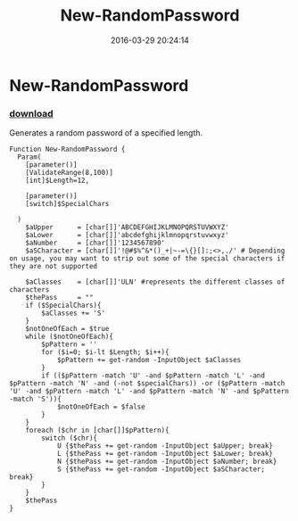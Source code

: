 ﻿---
pid:            6272
parent:         0
children:       
poster:         BattleChicken
title:          New-RandomPassword
date:           2016-03-29 20:24:14
description:    Generates a random password of a specified length.
format:         posh
---

# New-RandomPassword

### [download](6272.ps1)  

Generates a random password of a specified length.

```posh
Function New-RandomPassword {
  Param(
    [parameter()]
    [ValidateRange(8,100)]
    [int]$Length=12,

    [parameter()]
    [switch]$SpecialChars

  )
    $aUpper      = [char[]]'ABCDEFGHIJKLMNOPQRSTUVWXYZ'
    $aLower      = [char[]]'abcdefghijklmnopqrstuvwxyz'
    $aNumber     = [char[]]'1234567890'
    $aSCharacter = [char[]]'!@#$%^&*()_+|~-=\{}[]:;<>,./' # Depending on usage, you may want to strip out some of the special characters if they are not supported

    $aClasses    = [char[]]'ULN' #represents the different classes of characters
    $thePass     = ""
    if ($SpecialChars){
        $aClasses += 'S'
    }
    $notOneOfEach = $true
    while ($notOneOfEach){
        $pPattern = ''
        for ($i=0; $i-lt $Length; $i++){
            $pPattern += get-random -InputObject $aClasses
        }
        if (($pPattern -match 'U' -and $pPattern -match 'L' -and $pPattern -match 'N' -and (-not $specialChars)) -or ($pPattern -match 'U' -and $pPattern -match 'L' -and $pPattern -match 'N' -and $pPattern -match 'S')){
            $notOneOfEach = $false
        }
    }
    foreach ($chr in [char[]]$pPattern){
        switch ($chr){
            U {$thePass += get-random -InputObject $aUpper; break}
            L {$thePass += get-random -InputObject $aLower; break}
            N {$thePass += get-random -InputObject $aNumber; break}
            S {$thePass += get-random -InputObject $aSCharacter; break}
        }
    }
    $thePass
}
```
